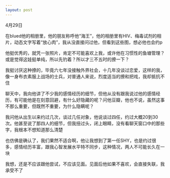 ```yaml
---
layout: post
---
```

4月29日

在blued他的相册里，他的朋友称呼他“海王”，他的相册里有HIV、梅毒试剂的相片，动态文字写着“放心肉”，我从没直接问过他，但看到这些图，想必他也会约p

他挺优秀的，就凭一张照片，肯定不可能喜欢上我，或许他在习惯性的鱼塘管理？或是觉得这娃挺单纯，所以先钓着？所以才三不五时的撩一下？

我挺讨厌这种撩的，毕竟六七年没接触外界社会，十几年没谈过恋爱，这样的我，像一身布衣素服上战场的士兵，对普通人来说，烈度适当的撩和把戏，我却抵抗不住

聊天中，我向他讲了不少我的感情经历⁠的细节，但他从没有跟我说过他的感情经历，有可能他是在刻意回避，有什么好隐藏的呢？问他豆瓣，他也不说，虽然这事不那么重要，但既然不重要，为什么隐瞒呢？

我问他从出生以来约过几次，谈过几任对象，他说谈过四任，约过大概20到30次。他甚至说了那四人的细节，但我扭过头，闭上眼睛，没有看聊天窗口中的那些字，我根本不想知道那么清楚

也仿佛是确认了，我们果然不适合啊，他让我想到了第一任SHY，也是约过很多，感情经历丰富，跟我心智发展水平特不同步，这种情况，两人不可能长久在一块

我想，还是不应该跟他尝试，不应该见面。见面后他如果不喜欢，会直接失联，我承受不了

